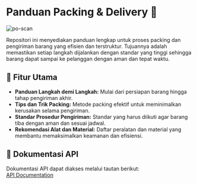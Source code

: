 # Panduan Packing & Delivery 🚚

![po-scan](https://github.com/user-attachments/assets/06428587-4ea0-4bb6-ac9a-19c4cb91d8c8)

Repositori ini menyediakan panduan lengkap untuk proses packing dan pengiriman barang yang efisien dan terstruktur. Tujuannya adalah memastikan setiap langkah dijalankan dengan standar yang tinggi sehingga barang dapat sampai ke pelanggan dengan aman dan tepat waktu.

## 🎯 Fitur Utama

- **Panduan Langkah demi Langkah:** Mulai dari persiapan barang hingga tahap pengiriman akhir.
- **Tips dan Trik Packing:** Metode packing efektif untuk meminimalkan kerusakan selama pengiriman.
- **Standar Prosedur Pengiriman:** Standar yang harus diikuti agar barang tiba dengan aman dan sesuai jadwal.
- **Rekomendasi Alat dan Material:** Daftar peralatan dan material yang membantu memaksimalkan keamanan dan efisiensi.
  
## 📄 Dokumentasi API
Dokumentasi API dapat diakses melalui tautan berikut:  
[API Documentation](https://documenter.getpostman.com/view/33238607/2sAYBXBrFu)

